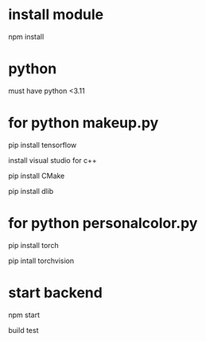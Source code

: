 # install module
npm install

# python

must have python <3.11 

# for python makeup.py
pip install tensorflow

install visual studio for c++

pip install CMake

pip install dlib

# for python personalcolor.py

pip install torch

pip intall torchvision


# start backend
npm start


build test